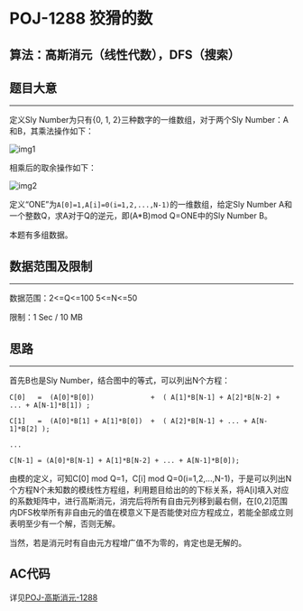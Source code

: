 # POJ-1288 狡猾的数
## 算法：高斯消元（线性代数），DFS（搜索）
## 题目大意
---
定义Sly Number为只有{0, 1, 2}三种数字的一维数组，对于两个Sly Number：A和B，其乘法操作如下：

![img1](http://www.cppblog.com/images/cppblog_com/menjitianya/gauss1.png "乘法操作")

相乘后的取余操作如下：

![img2](http://www.cppblog.com/images/cppblog_com/menjitianya/gauss2.png "取余操作")

定义“ONE”为```A[0]=1,A[i]=0(i=1,2,...,N-1)```的一维数组，给定Sly Number A和一个整数Q，求A对于Q的逆元，即(A*B)mod Q=ONE中的Sly Number B。

本题有多组数据。
## 数据范围及限制
---
数据范围：2<=Q<=100 5<=N<=50

限制：1 Sec / 10 MB
## 思路
---
首先B也是Sly Number，结合图中的等式，可以列出N个方程：
```
C[0]   =  (A[0]*B[0])              +  ( A[1]*B[N-1] + A[2]*B[N-2] + ... + A[N-1]*B[1]) ;

C[1]   =  (A[0]*B[1] + A[1]*B[0])  +  ( A[2]*B[N-1] + ... + A[N-1]*B[2] );

...

C[N-1] = (A[0]*B[N-1] + A[1]*B[N-2] + ... + A[N-1]*B[0]);
```
由模的定义，可知C[0] mod Q=1，C[i] mod Q=0(i=1,2,...,N-1)，于是可以列出N个方程N个未知数的模线性方程组，利用题目给出的的下标关系，将A[i]填入对应的系数矩阵中，进行高斯消元，消完后将所有自由元列移到最右侧，在[0,2]范围内DFS枚举所有非自由元的值在模意义下是否能使对应方程成立，若能全部成立则表明至少有一个解，否则无解。

当然，若是消元时有自由元方程增广值不为零的，肯定也是无解的。
## AC代码
详见[POJ-高斯消元-1288](https://github.com/seoi2017/OICode/blob/master/%E9%A2%98%E7%9B%AE/POJ/%E9%AB%98%E6%96%AF%E6%B6%88%E5%85%83-1288.cc "AC Code")
